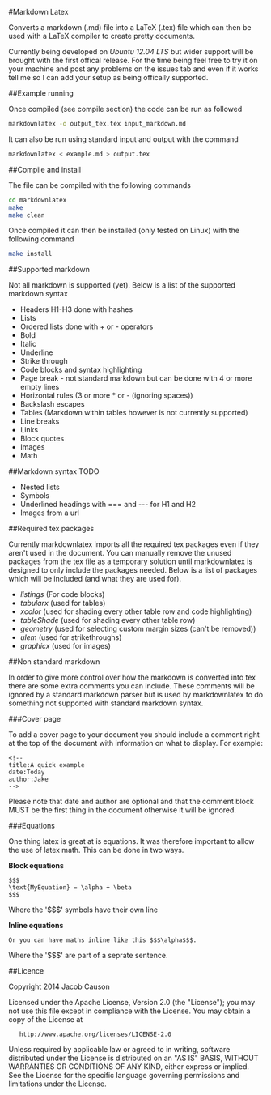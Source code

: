 #Markdown Latex

Converts a markdown (.md) file into a LaTeX (.tex) file which can then be used with a LaTeX compiler to create pretty documents.  

Currently being developed on *Ubuntu 12.04 LTS* but wider support will be brought with the first offical release. For the time being feel free to try it on your machine and post any problems on the issues tab and even if it works tell me so I can add your setup as being offically supported.  

##Example running

Once compiled (see compile section) the code can be run as followed

```bash
markdownlatex -o output_tex.tex input_markdown.md
```

It can also be run using standard input and output with the command

```bash
markdownlatex < example.md > output.tex
```

##Compile and install

The file can be compiled with the following commands

```bash
cd markdownlatex
make
make clean
```

Once compiled it can then be installed (only tested on Linux) with the following command

```bash
make install
```

##Supported markdown

Not all markdown is supported (yet). Below is a list of the supported markdown syntax

+ Headers H1-H3 done with hashes
+ Lists
+ Ordered lists done with + or - operators
+ Bold
+ Italic
+ Underline
+ Strike through
+ Code blocks and syntax highlighting
+ Page break - not standard markdown but can be done with 4 or more empty lines
+ Horizontal rules (3 or more \* or \- (ignoring spaces))
+ Backslash escapes
+ Tables (Markdown within tables however is not currently supported)
+ Line breaks
+ Links
+ Block quotes
+ Images
+ Math

##Markdown syntax TODO
+ Nested lists
+ Symbols
+ Underlined headings with === and --- for H1 and H2
+ Images from a url

##Required tex packages

Currently markdownlatex imports all the required tex packages even if they aren't used in the document. You can manually remove the unused packages from the tex file as a temporary solution until markdownlatex is designed to only include the packages needed. Below is a list of packages which will be included (and what they are used for).

+ *listings* (For code blocks)
+ *tabularx* (used for tables)
+ *xcolor* (used for shading every other table row and code highlighting)
+ *tableShade* (used for shading every other table row)
+ *geometry* (used for selecting custom margin sizes (can't be removed))
+ *ulem* (used for strikethroughs)
+ *graphicx* (used for images)

##Non standard markdown

In order to give more control over how the markdown is converted into tex there are some extra comments you can include. These comments will be ignored by a standard markdown parser but is used by markdownlatex to do something not supported with standard markdown syntax.

###Cover page

To add a cover page to your document you should include a comment right at the top of the document with information on what to display. For example:

```
<!--
title:A quick example
date:Today
author:Jake
-->
```

Please note that date and author are optional and that the comment block MUST be the first thing in the document otherwise it will be ignored.

###Equations

One thing latex is great at is equations. It was therefore important to allow the use of latex math. This can be done in two ways.

**Block equations**

```
$$$
\text{MyEquation} = \alpha + \beta
$$$
```

Where the '$$$' symbols have their own line

**Inline equations**

```
Or you can have maths inline like this $$$\alpha$$$.
```

Where the '$$$' are part of a seprate sentence.

##Licence

   Copyright 2014 Jacob Causon

   Licensed under the Apache License, Version 2.0 (the "License");
   you may not use this file except in compliance with the License.
   You may obtain a copy of the License at

       http://www.apache.org/licenses/LICENSE-2.0

   Unless required by applicable law or agreed to in writing, software
   distributed under the License is distributed on an "AS IS" BASIS,
   WITHOUT WARRANTIES OR CONDITIONS OF ANY KIND, either express or implied.
   See the License for the specific language governing permissions and
   limitations under the License.


